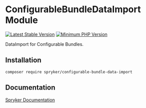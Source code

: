 # ConfigurableBundleDataImport Module
[![Latest Stable Version](https://poser.pugx.org/spryker/configurable-bundle-data-import/v/stable.svg)](https://packagist.org/packages/spryker/configurable-bundle-data-import)
[![Minimum PHP Version](https://img.shields.io/badge/php-%3E%3D%207.4-8892BF.svg)](https://php.net/)

DataImport for Configurable Bundles.

## Installation

```
composer require spryker/configurable-bundle-data-import
```

## Documentation

[Spryker Documentation](https://documentation.spryker.com)
